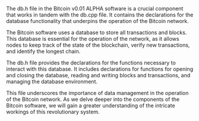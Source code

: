 The db.h file in the Bitcoin v0.01 ALPHA software is a crucial component that works in tandem with the db.cpp file. It contains the declarations for the database functionality that underpins the operation of the Bitcoin network.

The Bitcoin software uses a database to store all transactions and blocks. This database is essential for the operation of the network, as it allows nodes to keep track of the state of the blockchain, verify new transactions, and identify the longest chain.

The db.h file provides the declarations for the functions necessary to interact with this database. It includes declarations for functions for opening and closing the database, reading and writing blocks and transactions, and managing the database environment.

This file underscores the importance of data management in the operation of the Bitcoin network. As we delve deeper into the components of the Bitcoin software, we will gain a greater understanding of the intricate workings of this revolutionary system.